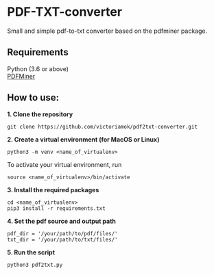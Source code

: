 # PDF-TXT-converter

Small and simple pdf-to-txt converter based on the pdfminer package. 

## Requirements

Python (3.6 or above) \
[PDFMiner](https://pypi.org/project/pdfminer/) 

## How to use:

**1. Clone the repository**
```
git clone https://github.com/victoriamok/pdf2txt-converter.git
```
**2. Create a virtual environment (for MacOS or Linux)**
```
python3 -m venv <name_of_virtualenv>
```
To activate your virtual environment, run
```
source <name_of_virtualenv>/bin/activate
```
**3. Install the required packages**
```
cd <name_of_virtualenv>
pip3 install -r requirements.txt
```
**4. Set the pdf source and output path**
```
pdf_dir = '/your/path/to/pdf/files/'
txt_dir = '/your/path/to/txt/files/'
```
**5. Run the script**
```
python3 pdf2txt.py 
```

